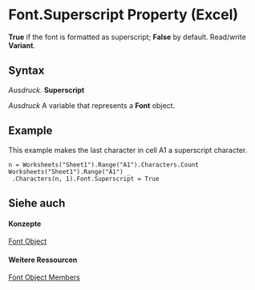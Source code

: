 
# Font.Superscript Property (Excel)

 **True** if the font is formatted as superscript; **False** by default. Read/write **Variant**.


## Syntax

 _Ausdruck_. **Superscript**

 _Ausdruck_ A variable that represents a **Font** object.


## Example

This example makes the last character in cell A1 a superscript character.


```
n = Worksheets("Sheet1").Range("A1").Characters.Count 
Worksheets("Sheet1").Range("A1") _ 
 .Characters(n, 1).Font.Superscript = True
```


## Siehe auch


#### Konzepte


[Font Object](f4788ba4-1c4c-2f03-4d73-194bc9316825.md)
#### Weitere Ressourcen


[Font Object Members](http://msdn.microsoft.com/library/537d89ae-59c5-0420-029a-32a2c385f02c%28Office.15%29.aspx)